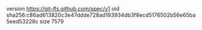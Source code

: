 version https://git-lfs.github.com/spec/v1
oid sha256:c86ad613820c3e47ddde728ad193934db3f8ecd5176502b56e65ba5eed53228c
size 7579
